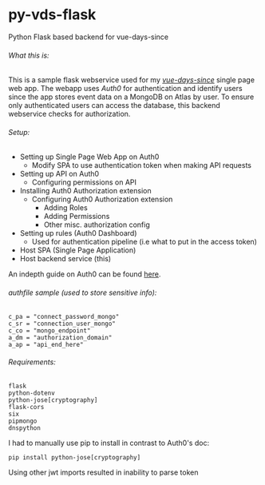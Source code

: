 # py-vds-flask
Python Flask based backend for vue-days-since

###### What this is:
This is a sample flask webservice used for my [*vue-days-since*](https://github.com/1andyn/vue-days-since) single page web app.
The webapp uses *Auth0* for authentication and identify users since the app stores event data on a MongoDB on Atlas by user.
To ensure only authenticated users can access the database, this backend webservice checks for authorization.

###### Setup:
 * Setting up Single Page Web App on Auth0
    * Modify SPA to use authentication token when making API requests
 * Setting up API on Auth0
    * Configuring permissions on API
 * Installing Auth0 Authorization extension
    * Configuring Auth0 Authorization extension
        * Adding Roles
        * Adding Permissions
        * Other misc. authorization config
 * Setting up rules (Auth0 Dashboard)
    * Used for authentication pipeline (i.e what to put in the access token)
 * Host SPA (Single Page Application)
 * Host backend service (this)
 
 An indepth guide on Auth0 can be found [here](https://auth0.com/docs/architecture-scenarios/spa-api).

###### authfile sample (used to store sensitive info):
```
c_pa = "connect_password_mongo"
c_sr = "connection_user_mongo"
c_co = "mongo_endpoint"
a_dm = "authorization_domain"
a_ap = "api_end_here"
```
 
###### Requirements:
```
flask
python-dotenv
python-jose[cryptography]
flask-cors
six
pipmongo
dnspython
```

I had to manually use pip to install in contrast to Auth0's doc:
```
pip install python-jose[cryptography]
```
Using other jwt imports resulted in inability to parse token
